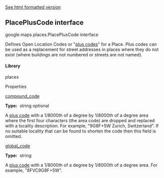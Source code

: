 [See html formatted version](https://huasofoundries.github.io/google-maps-documentation/PlacePlusCode.html)


PlacePlusCode interface
-----------------------

google.maps.places.PlacePlusCode interface

Defines Open Location Codes or "[plus codes](https://plus.codes/)" for a Place. Plus codes can be used as a replacement for street addresses in places where they do not exist (where buildings are not numbered or streets are not named).

#### Library

places

Properties

[compound\_code](#PlacePlusCode.compound_code)

**Type:**  string optional

A [plus code](https://plus.codes/) with a 1/8000th of a degree by 1/8000th of a degree area where the first four characters (the area code) are dropped and replaced with a locality description. For example, "9G8F+5W Zurich, Switzerland". If no suitable locality that can be found to shorten the code then this field is omitted.

[global\_code](#PlacePlusCode.global_code)

**Type:**  string

A [plus code](https://plus.codes/) with a 1/8000th of a degree by 1/8000th of a degree area. For example, "8FVC9G8F+5W".